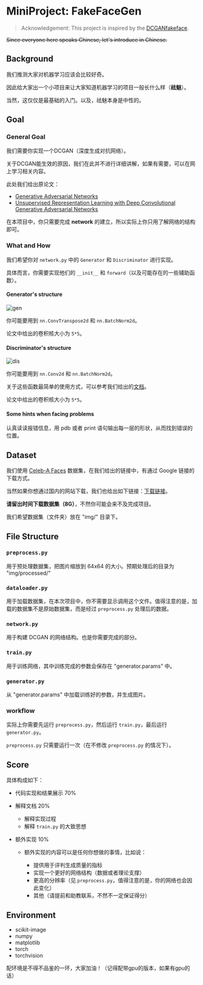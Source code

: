 # MiniProject: FakeFaceGen

> Acknowledgement: This project is inspired by the [DCGANfakeface](https://github.com/Siyou-Li/DCGANfakeface).

~~Since everyone here speaks Chinese, let's introduce in Chinese.~~

## Background

我们推测大家对机器学习应该会比较好奇。

因此给大家出一个小项目来让大家知道机器学习的项目一般长什么样（**祛魅**）。

当然，这仅仅是最基础的入门。以及，祛魅本身是中性的。

## Goal

### General Goal

我们需要你实现一个DCGAN（深度生成对抗网络）。

关于DCGAN能生效的原因，我们在此并不进行详细讲解，如果有需要，可以在网上学习相关内容。

此处我们给出原论文：

* [Generative Adversarial Networks](https://arxiv.org/abs/1406.2661)
* [Unsupervised Representation Learning with Deep Convolutional Generative Adversarial Networks](https://arxiv.org/pdf/1406.2661)

在本项目中，你只需要完成 **network** 的建立，所以实际上你只用了解网络的结构即可。

### What and How

我们希望你对 `network.py` 中的 `Generator` 和 `Discriminator` 进行实现。

具体而言，你需要实现他们的 `__init__` 和 `forward`（以及可能存在的一些辅助函数）。

#### Generator's structure

![gen](https://www.paddlepaddle.org.cn/documentation/docs/zh/_images/models.png)

你可能要用到 `nn.ConvTranspose2d` 和 `nn.BatchNorm2d`。

论文中给出的卷积核大小为 `5*5`。

#### Discriminator's structure

![dis](https://i-blog.csdnimg.cn/blog_migrate/60ff6330d1f200ee3bdfa76f5e6a4ea0.png#pic_center)

你可能要用到 `nn.Conv2d` 和 `nn.BatchNorm2d`。

关于这些函数最简单的使用方式，可以参考我们给出的[文档](/docs/nn-func.ipynb)。

论文中给出的卷积核大小为 `5*5`。

#### Some hints when facing problems

认真读读报错信息，用 pdb 或者 print 语句输出每一层的形状，从而找到错误的位置。

## Dataset

我们使用 [Celeb-A Faces](https://mmlab.ie.cuhk.edu.hk/projects/CelebA.html) 数据集，在我们给出的链接中，有通过 Google 链接的下载方式。

当然如果你想通过国内的网站下载，我们也给出如下链接：[下载链接](https://aistudio.baidu.com/datasetdetail/39207)。

**请留出时间下载数据集（8G）**，不然你可能会来不及完成项目。

我们希望数据集（文件夹）放在 "img/" 目录下。

## File Structure

### `preprocess.py`

用于预处理数据集，把图片缩放到 64x64 的大小。预期处理后的目录为 "img/processed/"

### `dataloader.py`

用于加载数据集，在本次项目中，你不需要显示调用这个文件。值得注意的是，加载的数据集不是原始数据集，而是经过 `preprocess.py` 处理后的数据。

### `network.py`

用于构建 DCGAN 的网络结构。也是你需要完成的部分。

### `train.py`

用于训练网络，其中训练完成的参数会保存在 "generator.params" 中。

### `generator.py`

从 "generator.params" 中加载训练好的参数，并生成图片。

### workflow

实际上你需要先运行 `preprocess.py`，然后运行 `train.py`，最后运行 `generator.py`。

`preprocess.py` 只需要运行一次（在不修改 `preprocess.py` 的情况下）。

## Score

具体构成如下：

- 代码实现和结果展示 70%

- 解释文档 20%
  
  - 解释实现过程
  - 解释 `train.py` 的大致思想

- 额外实现 10%

  - 额外实现的内容可以是任何你想做的事情，比如说：

    - 提供用于评判生成质量的指标
    - 实现一个更好的网络结构（数据或者理论支撑）
    - 更高的分辨率（见 `preprocess.py`，值得注意的是，你的网络也会因此变化）
    - 其他（请提前和助教联系，不然不一定保证得分）

## Environment

- scikit-image
- numpy
- matplotlib
- torch
- torchvision

配环境是不得不品鉴的一环，大家加油！（记得配带gpu的版本，如果有gpu的话）
